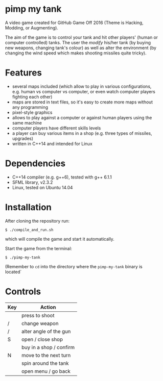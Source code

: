 # pimp my tank

A video game created for GitHub Game Off 2016 (Theme is Hacking, Modding, or Augmenting).

The aim of the game is to control your tank and hit other players' (human or computer controlled) tanks. The user the *modify* his/her tank (by buying new weapons, changing tank's colour) as well as alter the environment (by changing the wind speed which makes shooting missiles quite tricky).

# Features
* several maps included (which allow to play in various configurations, e.g. human vs computer vs computer, or even watch computer players fighting each other)
* maps are stored in text files, so it's easy to create more maps without any programming
* pixel-style graphics
* allows to play against a computer or against human players using the same machine
* computer players have different skills levels
* a player can buy various items in a shop (e.g. three types of missiles, upgrades)
* written in C++14 and intended for Linux

# Dependencies
* C++14 compiler (e.g. g++6), tested with g++ 6.1.1
* SFML library, v2.3.2
* Linux, tested on Ubuntu 14.04

# Installation
After cloning the repository run:

    $ ./compile_and_run.sh

which will compile the game and start it automatically.

Start the game from the terminal:

    $ ./pimp-my-tank

(Remember to `cd` into the directory where the `pimp-my-tank` binary is located`

# Controls
|Key   |Action   |
|---|---|
|<space>   |press to shoot   |
|<left> / <right>                |change weapon   |
|<up> / <down>                   |alter angle of the gun   |
|S                               |open / close shop|
|<return>                        |buy in a shop / confirm|
|N                               |move to the next turn  |
|<control>                       |spin around the tank   |
|<esc>                           |open menu / go back    |
